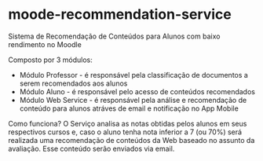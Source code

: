 # moode-recommendation-service
Sistema de Recomendação de Conteúdos para Alunos com baixo rendimento no Moodle

Composto por 3 módulos:
- Módulo Professor - é responsável pela classificação de documentos a serem recomendados aos alunos
- Módulo Aluno - é responsável pelo acesso de conteúdos recomendados
- Módulo Web Service - é responsável pela análise e recomendação de conteúdo para alunos atráves de email e notificação no App Mobile

Como funciona?
O Serviço analisa as notas obtidas pelos alunos em seus respectivos cursos e, caso o aluno tenha nota inferior a 7 (ou 70%) será realizada uma recomendação de conteúdos da Web baseado no assunto da avaliação. Esse conteúdo serão enviados via email.
